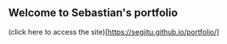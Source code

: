 ## Welcome to Sebastian's portfolio 
(click here to access the site)[https://segiitu.github.io/portfolio/]
